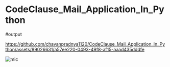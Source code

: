 # CodeClause_Mail_Application_In_Python
#output


https://github.com/chavanpradnya1120/CodeClause_Mail_Application_In_Python/assets/89026631/a57ee220-0493-49f8-af15-aaad435dddfe

![mic](https://github.com/chavanpradnya1120/CodeClause_Mail_Application_In_Python/assets/89026631/e78e1a0c-c4ca-4758-8738-2e58020d8f6a)
